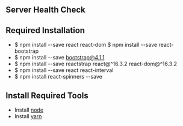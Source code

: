 ## Server Health Check


## Required Installation
- $ npm install --save react react-dom $ npm install --save react-bootstrap
- $ npm install --save bootstrap@4.1.1
- $ npm install --save reactstrap react@^16.3.2 react-dom@^16.3.2
- $ npm install --save react react-interval
- $ npm install react-spinners --save

## Install Required Tools
- Install [node](https://nodejs.org/en/download/)
- Install [yarn](https://yarnpkg.com/en/docs/install)


